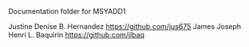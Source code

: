 Documentation folder for MSYADD1

Justine Denise B. Hernandez https://github.com/jus675
James Joseph Henri L. Baquirin https://github.com/jlbaq
